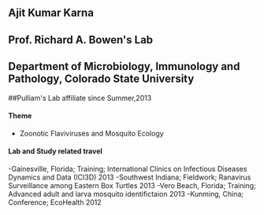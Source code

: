 ## Ajit Kumar Karna

## Prof. Richard A. Bowen's Lab
## Department of Microbiology, Immunology and Pathology, Colorado State University

##Pulliam's Lab affiliate since Summer,2013

#### Theme
- Zoonotic Flaviviruses and Mosquito Ecology

#### Lab and Study related travel
-Gainesville, Florida; Training; International Clinics on Infectious Diseases Dynamics and Data (ICI3D) 2013
-Southwest Indiana; Fieldwork; Ranavirus Surveillance among Eastern Box Turtles 2013
-Vero Beach, Florida; Training; Advanced adult and larva mosquito identifictaion 2013
-Kunming, China; Conference; EcoHealth 2012 
